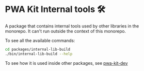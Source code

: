 # PWA Kit Internal tools 🛠️

A package that contains internal tools used by other libraries in the monorepo.
It can't run outside the context of this monorepo.

To see all the available commands:

```bash
cd packages/internal-lib-build
./bin/internal-lib-build --help
```

To see how it is used inside other packages, see [pwa-kit-dev](https://github.com/SalesforceCommerceCloud/pwa-kit/blob/develop/packages/pwa-kit-dev/package.json#L29)
